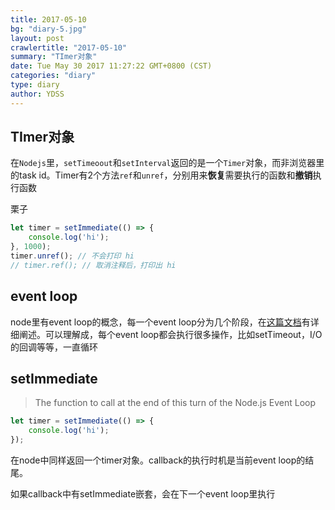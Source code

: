 ```yaml
---
title: 2017-05-10
bg: "diary-5.jpg"
layout: post
crawlertitle: "2017-05-10"
summary: "TImer对象"
date: Tue May 30 2017 11:27:22 GMT+0800 (CST)
categories: "diary"
type: diary
author: YDSS
---
```


## TImer对象

在`Nodejs`里，`setTimeoout`和`setInterval`返回的是一个`Timer`对象，而非浏览器里的task id。Timer有2个方法`ref`和`unref`，分别用来**恢复**需要执行的函数和**撤销**执行函数

栗子

```javascript
let timer = setImmediate(() => {
    console.log('hi');
}, 1000);
timer.unref(); // 不会打印 hi
// timer.ref(); // 取消注释后，打印出 hi
```

## event loop

node里有event loop的概念，每一个event loop分为几个阶段，在[这篇文档](https://nodejs.org/en/docs/guides/event-loop-timers-and-nexttick/)有详细阐述。可以理解成，每个event loop都会执行很多操作，比如setTimeout，I/O的回调等等，一直循环

## setImmediate

> The function to call at the end of this turn of the Node.js Event Loop

```javascript
let timer = setImmediate(() => {
    console.log('hi');
});
```
在node中同样返回一个timer对象。callback的执行时机是当前event loop的结尾。

如果callback中有setImmediate嵌套，会在下一个event loop里执行
